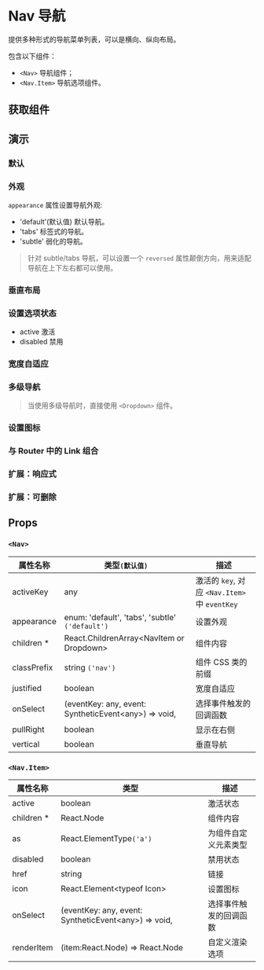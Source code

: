 # Nav 导航

提供多种形式的导航菜单列表，可以是横向、纵向布局。

包含以下组件：

- `<Nav>` 导航组件；
- `<Nav.Item>` 导航选项组件。

## 获取组件

<!--{include:(components/nav/fragments/import.md)}-->

## 演示

### 默认

<!--{include:`basic.md`}-->

### 外观

`appearance` 属性设置导航外观:

- 'default'(默认值) 默认导航。
- 'tabs' 标签式的导航。
- 'subtle' 弱化的导航。

<!--{include:`appearance.md`}-->

> 针对 subtle/tabs 导航，可以设置一个 `reversed` 属性颠倒方向，用来适配导航在上下左右都可以使用。


### 垂直布局

<!--{include:`vertical.md`}-->

### 设置选项状态

- active 激活
- disabled 禁用

<!--{include:`status.md`}-->

### 宽度自适应

<!--{include:`justified.md`}-->

### 多级导航

<!--{include:`dropdown.md`}-->

> 当使用多级导航时，直接使用 `<Dropdown>` 组件。

### 设置图标

<!--{include:`icon.md`}-->

### 与 Router 中的 Link 组合

<!--{include:`with-router.md`}-->

### 扩展：响应式

<!--{include:`responsive-nav.md`}-->

### 扩展：可删除

<!--{include:`removable-nav.md`}-->


## Props

### `<Nav>`

| 属性名称    | 类型`(默认值)`                                             | 描述                                          |
| ----------- | ---------------------------------------------------------- | --------------------------------------------- |
| activeKey   | any                                                        | 激活的 `key`, 对应 `<Nav.Item>` 中 `eventKey` |
| appearance  | enum: 'default', 'tabs', 'subtle' `('default')`            | 设置外观                                      |
| children \* | React.ChildrenArray&lt;NavItem or Dropdown&gt;             | 组件内容                                      |
| classPrefix | string `('nav')`                                           | 组件 CSS 类的前缀                             |
| justified   | boolean                                                    | 宽度自适应                                    |
| onSelect    | (eventKey: any, event: SyntheticEvent&lt;any&gt;) => void, | 选择事件触发的回调函数                        |
| pullRight   | boolean                                                    | 显示在右侧                                    |
| vertical     | boolean                                                    | 垂直导航                                      |

### `<Nav.Item>`

| 属性名称    | 类型                                                       | 描述                   |
| ----------- | ---------------------------------------------------------- | ---------------------- |
| active      | boolean                                                    | 激活状态               |
| children \* | React.Node                                                 | 组件内容               |
| as          | React.ElementType`('a')`                                   | 为组件自定义元素类型   |
| disabled    | boolean                                                    | 禁用状态               |
| href        | string                                                     | 链接                   |
| icon        | React.Element&lt;typeof Icon&gt;                           | 设置图标               |
| onSelect    | (eventKey: any, event: SyntheticEvent&lt;any&gt;) => void, | 选择事件触发的回调函数 |
| renderItem  | (item:React.Node) => React.Node                            | 自定义渲染选项         |
